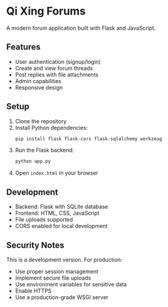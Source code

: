 # Qi Xing Forums

A modern forum application built with Flask and JavaScript.

## Features

- User authentication (signup/login)
- Create and view forum threads
- Post replies with file attachments
- Admin capabilities
- Responsive design

## Setup

1. Clone the repository
2. Install Python dependencies:
   ```bash
   pip install flask flask-cors flask-sqlalchemy werkzeug
   ```
3. Run the Flask backend:
   ```bash
   python app.py
   ```
4. Open `index.html` in your browser

## Development

- Backend: Flask with SQLite database
- Frontend: HTML, CSS, JavaScript
- File uploads supported
- CORS enabled for local development

## Security Notes

This is a development version. For production:
- Use proper session management
- Implement secure file uploads
- Use environment variables for sensitive data
- Enable HTTPS
- Use a production-grade WSGI server 